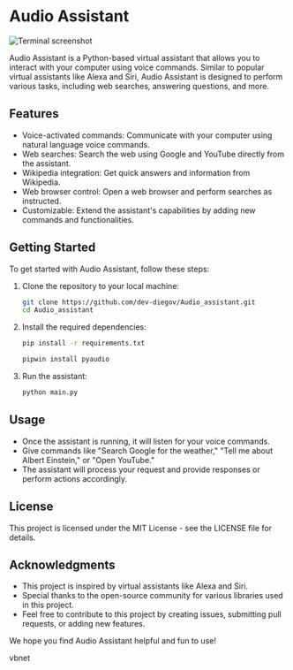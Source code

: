 # Audio Assistant

![Terminal screenshot](https://i.ibb.co/XSQj7GP/va.png)

Audio Assistant is a Python-based virtual assistant that allows you to interact with your computer using voice commands. Similar to popular virtual assistants like Alexa and Siri, Audio Assistant is designed to perform various tasks, including web searches, answering questions, and more.

## Features

- Voice-activated commands: Communicate with your computer using natural language voice commands.
- Web searches: Search the web using Google and YouTube directly from the assistant.
- Wikipedia integration: Get quick answers and information from Wikipedia.
- Web browser control: Open a web browser and perform searches as instructed.
- Customizable: Extend the assistant's capabilities by adding new commands and functionalities.

## Getting Started

To get started with Audio Assistant, follow these steps:

1. Clone the repository to your local machine:

   ```bash
   git clone https://github.com/dev-diegov/Audio_assistant.git
   cd Audio_assistant
   ```
   
2. Install the required dependencies:
   ```bash
   pip install -r requirements.txt
   
   pipwin install pyaudio
   ```

3. Run the assistant:
   ```bash
   python main.py
   ```

## Usage

- Once the assistant is running, it will listen for your voice commands.
- Give commands like "Search Google for the weather," "Tell me about Albert Einstein," or "Open YouTube."
- The assistant will process your request and provide responses or perform actions accordingly.

## License
This project is licensed under the MIT License - see the LICENSE file for details.

## Acknowledgments

- This project is inspired by virtual assistants like Alexa and Siri.
- Special thanks to the open-source community for various libraries used in this project.
- Feel free to contribute to this project by creating issues, submitting pull requests, or adding new features.

We hope you find Audio Assistant helpful and fun to use!

vbnet
